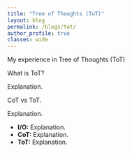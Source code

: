 ```yaml
---
title: "Tree of Thoughts (ToT)"
layout: blog
permalink: /blogs/tot/
author_profile: true
classes: wide
---
```


<style>
.page__title {
    color: #494e52 !important;
    font-weight: bold;
}

.page__content {
    font-size: 1em;
    color: #494e52;
    line-height: 1.5;
}

.page__content .blog-date {
    font-size: 1em;
    color: #7a8288;
    margin-bottom: 1em;
}

.page__content .blog-section {
    margin-bottom: 1.5em;
}

.page__content .blog-section-title {
    font-size: 1.2em;
    font-weight: bold;
    margin-bottom: 0.8em;
    color: #494e52;
}

.page__content .read-time {
    font-size: 1em;
    color: #7a8288; 
    margin-top: 1em;
    margin-bottom: 1.5em;
}

.page__content .read-time-icon {
    margin-right: 0.2em;
}

.page__content p {
    font-size: 1.3em !important;
    line-height: 1.6 !important;
}

.page__content ul,
.page__content li {
    font-size: 1.1em !important;
    line-height: 1.5 !important;
}
</style>

<div class="blog-section">
    <p>My experience in Tree of Thoughts (ToT)</p>
</div>

<div class="blog-section">
    <div class="blog-section-title">What is ToT?</div>
    <p>Explanation.</p>
</div>

<div class="blog-section">
    <div class="blog-section-title">CoT vs ToT.</div>
    <p>Explanation.</p>
    <ul>
        <li><strong>I/O:</strong> Explanation.</li>
        <li><strong>CoT:</strong> Explanation.</li>
        <li><strong>ToT:</strong> Explanation.</li>
    </ul>
</div>